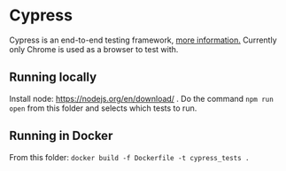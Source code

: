 # Cypress

Cypress is an end-to-end testing framework, [more information.](https://www.cypress.io/how-it-works)
Currently only Chrome is used as a browser to test with.

## Running locally

Install node: https://nodejs.org/en/download/ .
Do the command `npm run open` from this folder and selects which tests to run.

## Running in Docker

From this folder: `docker build -f Dockerfile -t cypress_tests .`